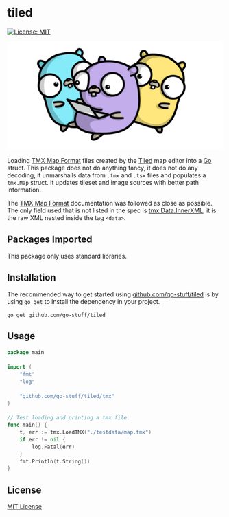 # tiled

[![License: MIT](https://img.shields.io/badge/License-MIT-yellow.svg)](https://opensource.org/licenses/MIT)

![Gopher Share](https://github.com/go-stuff/images/blob/master/GOPHER_SHARE_640x320.png)

Loading [TMX Map Format](https://doc.mapeditor.org/de/stable/reference/tmx-map-format/#tmx-map-format) files created by the [Tiled](https://www.mapeditor.org/) map editor into a [Go](https://golang.org/) struct. This package does not do anything fancy, it does not do any decoding, it unmarshalls data from `.tmx` and `.tsx` files and populates a `tmx.Map` struct. It updates tileset and image sources with better path information.

The [TMX Map Format](https://doc.mapeditor.org/de/stable/reference/tmx-map-format/#tmx-map-format) documentation was followed as close as possible. The only field used that is not listed in the spec is [tmx.Data.InnerXML](https://github.com/go-stuff/tiled/blob/master/tmx/data.go), it is the raw XML nested inside the tag `<data>`.

## Packages Imported

This package only uses standard libraries.

## Installation

The recommended way to get started using [github.com/go-stuff/tiled](https://github.com/go-stuff/tiled) is by using `go get` to install the dependency in your project.

```
go get github.com/go-stuff/tiled
```

## Usage

```go
package main

import (
	"fmt"
	"log"

	"github.com/go-stuff/tiled/tmx"
)

// Test loading and printing a tmx file.
func main() {
	t, err := tmx.LoadTMX("./testdata/map.tmx")
	if err != nil {
		log.Fatal(err)
	}
	fmt.Println(t.String())
}
```

## License

[MIT License](LICENSE)